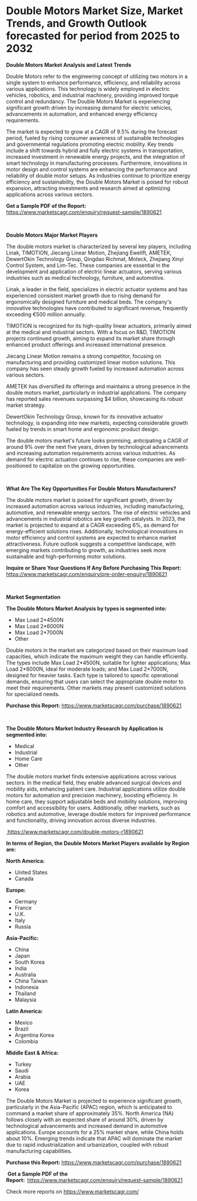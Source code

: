 <p><h1>Double Motors Market Size, Market Trends, and Growth Outlook forecasted for period from 2025 to 2032</h1></p><p><strong>Double Motors Market Analysis and Latest Trends</strong></p>
<p><p>Double Motors refer to the engineering concept of utilizing two motors in a single system to enhance performance, efficiency, and reliability across various applications. This technology is widely employed in electric vehicles, robotics, and industrial machinery, providing improved torque control and redundancy. The Double Motors Market is experiencing significant growth driven by increasing demand for electric vehicles, advancements in automation, and enhanced energy efficiency requirements.</p><p>The market is expected to grow at a CAGR of 9.5% during the forecast period, fueled by rising consumer awareness of sustainable technologies and governmental regulations promoting electric mobility. Key trends include a shift towards hybrid and fully electric systems in transportation, increased investment in renewable energy projects, and the integration of smart technology in manufacturing processes. Furthermore, innovations in motor design and control systems are enhancing the performance and reliability of double motor setups. As industries continue to prioritize energy efficiency and sustainability, the Double Motors Market is poised for robust expansion, attracting investments and research aimed at optimizing applications across various sectors.</p></p>
<p><strong>Get a Sample PDF of the Report:&nbsp;</strong> <a href="https://www.marketscagr.com/enquiry/request-sample/1890621?utm_campaign=2669&utm_medium=2&utm_source=Github&utm_content=ia&utm_term=22022025&utm_id=double-motors">https://www.marketscagr.com/enquiry/request-sample/1890621</a></p>
<p>&nbsp;</p>
<p><strong>Double Motors Major Market Players</strong></p>
<p><p>The double motors market is characterized by several key players, including Linak, TIMOTION, Jiecang Linear Motion, Zhejiang Ewelift, AMETEK, DewertOkin Technology Group, Qingdao Richmat, Moteck, Zhejiang Xinyi Control System, and Lim-Tec. These companies are essential in the development and application of electric linear actuators, serving various industries such as medical technology, furniture, and automotive.</p><p>Linak, a leader in the field, specializes in electric actuator systems and has experienced consistent market growth due to rising demand for ergonomically designed furniture and medical beds. The company's innovative technologies have contributed to significant revenue, frequently exceeding €500 million annually.</p><p>TIMOTION is recognized for its high-quality linear actuators, primarily aimed at the medical and industrial sectors. With a focus on R&D, TIMOTION projects continued growth, aiming to expand its market share through enhanced product offerings and increased international presence.</p><p>Jiecang Linear Motion remains a strong competitor, focusing on manufacturing and providing customized linear motion solutions. This company has seen steady growth fueled by increased automation across various sectors.</p><p>AMETEK has diversified its offerings and maintains a strong presence in the double motors market, particularly in industrial applications. The company has reported sales revenues surpassing $4 billion, showcasing its robust market strategy.</p><p>DewertOkin Technology Group, known for its innovative actuator technology, is expanding into new markets, expecting considerable growth fueled by trends in smart home and ergonomic product design.</p><p>The double motors market's future looks promising, anticipating a CAGR of around 9% over the next five years, driven by technological advancements and increasing automation requirements across various industries. As demand for electric actuation continues to rise, these companies are well-positioned to capitalize on the growing opportunities.</p></p>
<p>&nbsp;</p>
<p><strong>What Are The Key Opportunities For Double Motors Manufacturers?</strong></p>
<p><p>The double motors market is poised for significant growth, driven by increased automation across various industries, including manufacturing, automotive, and renewable energy sectors. The rise of electric vehicles and advancements in industrial robotics are key growth catalysts. In 2023, the market is projected to expand at a CAGR exceeding 6%, as demand for energy-efficient solutions rises. Additionally, technological innovations in motor efficiency and control systems are expected to enhance market attractiveness. Future outlook suggests a competitive landscape, with emerging markets contributing to growth, as industries seek more sustainable and high-performing motor solutions.</p></p>
<p><strong>Inquire or Share Your Questions If Any Before Purchasing This Report:</strong> <a href="https://www.marketscagr.com/enquiry/pre-order-enquiry/1890621?utm_campaign=2669&utm_medium=2&utm_source=Github&utm_content=ia&utm_term=22022025&utm_id=double-motors">https://www.marketscagr.com/enquiry/pre-order-enquiry/1890621</a></p>
<p>&nbsp;</p>
<p><strong>Market Segmentation</strong></p>
<p><strong>The Double Motors Market Analysis by types is segmented into:</strong></p>
<p><ul><li>Max Load 2*4500N</li><li>Max Load 2*6000N</li><li>Max Load 2*7000N</li><li>Other</li></ul></p>
<p><p>Double motors in the market are categorized based on their maximum load capacities, which indicate the maximum weight they can handle efficiently. The types include Max Load 2*4500N, suitable for lighter applications; Max Load 2*6000N, ideal for moderate loads; and Max Load 2*7000N, designed for heavier tasks. Each type is tailored to specific operational demands, ensuring that users can select the appropriate double motor to meet their requirements. Other markets may present customized solutions for specialized needs.</p></p>
<p><strong>Purchase this Report:&nbsp;</strong><a href="https://www.marketscagr.com/purchase/1890621?utm_campaign=2669&utm_medium=2&utm_source=Github&utm_content=ia&utm_term=22022025&utm_id=double-motors">https://www.marketscagr.com/purchase/1890621</a></p>
<p>&nbsp;</p>
<p><strong>The Double Motors Market Industry Research by Application is segmented into:</strong></p>
<p><ul><li>Medical</li><li>Industrial</li><li>Home Care</li><li>Other</li></ul></p>
<p><p>The double motors market finds extensive applications across various sectors. In the medical field, they enable advanced surgical devices and mobility aids, enhancing patient care. Industrial applications utilize double motors for automation and precision machinery, boosting efficiency. In home care, they support adjustable beds and mobility solutions, improving comfort and accessibility for users. Additionally, other markets, such as robotics and automotive, leverage double motors for improved performance and functionality, driving innovation across diverse industries.</p></p>
<p><a href="https://www.marketscagr.com/double-motors-r1890621?utm_campaign=2669&utm_medium=2&utm_source=Github&utm_content=ia&utm_term=22022025&utm_id=double-motors">&nbsp;https://www.marketscagr.com/double-motors-r1890621</a></p>
<p><strong>In terms of Region, the Double Motors Market Players available by Region are:</strong></p>
<p>
    <p> <strong> North America: </strong>
        <ul>
            <li>United States</li>
            <li>Canada</li>
        </ul>
        </p> 
    <p> <strong> Europe: </strong>
        <ul>
            <li>Germany</li>
            <li>France</li>
            <li>U.K.</li>
            <li>Italy</li>
            <li>Russia</li>
        </ul>
        </p> 
    <p> <strong> Asia-Pacific: </strong>
        <ul>
            <li>China</li>
            <li>Japan</li>
            <li>South Korea</li>
            <li>India</li>
            <li>Australia</li>
            <li>China Taiwan</li>
            <li>Indonesia</li>
            <li>Thailand</li>
            <li>Malaysia</li>
        </ul>
        </p> 
    <p> <strong> Latin America: </strong>
        <ul>
            <li>Mexico</li>
            <li>Brazil</li>
            <li>Argentina Korea</li>
            <li>Colombia</li>
        </ul>
        </p> 
    <p> <strong> Middle East & Africa: </strong>
        <ul>
            <li>Turkey</li>
            <li>Saudi</li>
            <li>Arabia</li>
            <li>UAE</li>
            <li>Korea</li>
        </ul>
    </p>
    </p>
<p><p>The Double Motors Market is projected to experience significant growth, particularly in the Asia-Pacific (APAC) region, which is anticipated to command a market share of approximately 35%. North America (NA) follows closely with an expected share of around 30%, driven by technological advancements and increased demand in automotive applications. Europe accounts for a 25% market share, while China holds about 10%. Emerging trends indicate that APAC will dominate the market due to rapid industrialization and urbanization, coupled with robust manufacturing capabilities.</p></p>
<p><strong>Purchase this Report: </strong><a href="https://www.marketscagr.com/purchase/1890621?utm_campaign=2669&utm_medium=2&utm_source=Github&utm_content=ia&utm_term=22022025&utm_id=double-motors">https://www.marketscagr.com/purchase/1890621</a></p>
<p>&nbsp;<strong>Get a Sample PDF of the Report:&nbsp;&nbsp;</strong><a href="https://www.marketscagr.com/enquiry/request-sample/1890621?utm_campaign=2669&utm_medium=2&utm_source=Github&utm_content=ia&utm_term=22022025&utm_id=double-motors">https://www.marketscagr.com/enquiry/request-sample/1890621</a></p>
<p><strong></strong></p>
<p>Check more reports on <a href="https://www.marketscagr.com/?utm_campaign=2669&utm_medium=2&utm_source=Github&utm_content=ia&utm_term=22022025&utm_id=double-motors">https://www.marketscagr.com/</a></p>